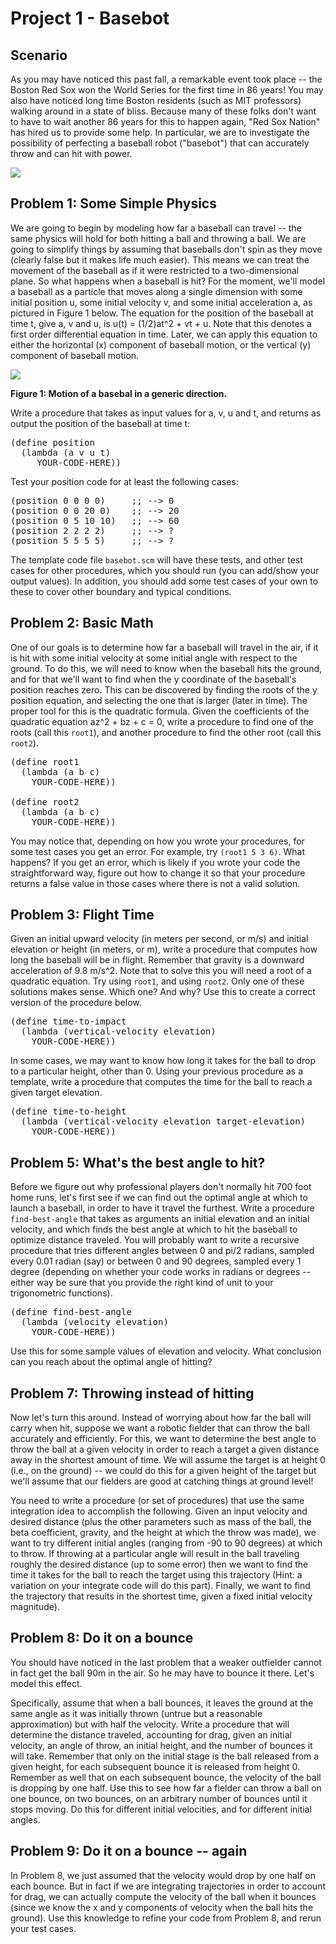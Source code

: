 Project 1 - Basebot
=================== 

Scenario
--------

As you may have noticed this past fall, a remarkable event took place -- the Boston Red Sox won the World Series for the first time in 86 years! You may also have noticed long time Boston residents (such as MIT professors) walking around in a state of bliss. Because many of these folks don't want to have to wait another 86 years for this to happen again, "Red Sox Nation" has hired us to provide some help. In particular, we are to investigate the possibility of perfecting a baseball robot ("basebot") that can accurately throw and can hit with power.

[![](http://farm7.static.flickr.com/6017/5979059285_d5c095a417.jpg)](http://farm7.static.flickr.com/6017/5979059285_d5c095a417.jpg)

Problem 1: Some Simple Physics
------------------------------ 

We are going to begin by modeling how far a baseball can travel -- the same physics will hold for both hitting a ball and throwing a ball. We are going to simplify things by assuming that baseballs don't spin as they move (clearly false but it makes life much easier). This means we can treat the movement of the baseball as if it were restricted to a two-dimensional plane. So what happens when a baseball is hit? For the moment, we'll model a baseball as a particle that moves along a single dimension with some initial position u, some initial velocity v, and some initial acceleration a, as pictured in Figure 1 below. The equation for the position of the baseball at time t, give a, v and u, is u(t) = (1/2)at^2 + vt + u. Note that this denotes a first order differential equation in time. Later, we can apply this equation to either the horizontal (x) component of baseball motion, or the vertical (y) component of baseball motion.

[![](http://farm7.static.flickr.com/6008/5979646984_b53b5c859c.jpg)](http://farm7.static.flickr.com/6008/5979646984_b53b5c859c.jpg)

<strong>Figure 1: Motion of a basebal in a generic direction.</strong>

Write a procedure that takes as input values for a, v, u and t, and returns as output the position of the baseball at time t:

<pre>
(define position 
  (lambda (a v u t)
     YOUR-CODE-HERE))
</pre>

Test your position code for at least the following cases:

<pre>
(position 0 0 0 0)     ;; --> 0
(position 0 0 20 0)    ;; --> 20
(position 0 5 10 10)   ;; --> 60
(position 2 2 2 2)     ;; --> ?
(position 5 5 5 5)     ;; --> ?
</pre>

The template code file `basebot.scm` will have these tests, and other test cases for other procedures, which you should run (you can add/show your output values). In addition, you should add some test cases of your own to these to cover other boundary and typical conditions.

Problem 2: Basic Math
--------------------- 

One of our goals is to determine how far a baseball will travel in the air, if it is hit with some initial velocity at some initial angle with respect to the ground. To do this, we will need to know when the baseball hits the ground, and for that we'll want to find when the y coordinate of the baseball's position reaches zero. This can be discovered by finding the roots of the y position equation, and selecting the one that is larger (later in time). The proper tool for this is the quadratic formula. Given the coefficients of the quadratic equation az^2 + bz + c = 0, write a procedure to find one of the roots (call this `root1`), and another procedure to find the other root (call this `root2`).

<pre>
(define root1
  (lambda (a b c)
    YOUR-CODE-HERE))

(define root2
  (lambda (a b c)
    YOUR-CODE-HERE))
</pre>

You may notice that, depending on how you wrote your procedures, for some test cases you get an error. For example, try `(root1 5 3 6)`. What happens? If you get an error, which is likely if you wrote your code the straightforward way, figure out how to change it so that your procedure returns a false value in those cases where there is not a valid solution.

Problem 3: Flight Time
---------------------- 

Given an initial upward velocity (in meters per second, or m/s) and initial elevation or height (in meters, or m), write a procedure that computes how long the baseball will be in flight. Remember that gravity is a downward acceleration of 9.8 m/s^2. Note that to solve this you will need a root of a quadratic equation. Try using `root1`, and using `root2`. Only one of these solutions makes sense. Which one? And why? Use this to create a correct version of the procedure below.

<pre>
(define time-to-impact
  (lambda (vertical-velocity elevation)
    YOUR-CODE-HERE))
</pre>

In some cases, we may want to know how long it takes for the ball to drop to a particular height, other than 0. Using your previous procedure as a template, write a procedure that computes the time for the ball to reach a given target elevation.

<pre>
(define time-to-height
  (lambda (vertical-velocity elevation target-elevation)
    YOUR-CODE-HERE))
</pre>

Problem 5: What's the best angle to hit?
---------------------------------------- 

Before we figure out why professional players don't normally hit 700 foot home runs, let's first see if we can find out the optimal angle at which to launch a baseball, in order to have it travel the furthest. Write a procedure `find-best-angle` that takes as arguments an initial elevation and an initial velocity, and which finds the best angle at which to hit the baseball to optimize distance traveled. You will probably want to write a recursive procedure that tries different angles between 0 and pi/2 radians, sampled every 0.01 radian (say) or between 0 and 90 degrees, sampled every 1 degree (depending on whether your code works in radians or degrees -- either way be sure that you provide the right kind of unit to your trigonometric functions).

<pre>
(define find-best-angle 
  (lambda (velocity elevation)
    YOUR-CODE-HERE))
</pre>

Use this for some sample values of elevation and velocity. What conclusion can you reach about the optimal angle of hitting?

Problem 7: Throwing instead of hitting
-------------------------------------- 

Now let's turn this around. Instead of worrying about how far the ball will carry when hit, suppose we want a robotic fielder that can throw the ball accurately and efficiently. For this, we want to determine the best angle to throw the ball at a given velocity in order to reach a target a given distance away in the shortest amount of time. We will assume the target is at height 0 (i.e., on the ground) -- we could do this for a given height of the target but we'll assume that our fielders are good at catching things at ground level!

You need to write a procedure (or set of procedures) that use the same integration idea to accomplish the following. Given an input velocity and desired distance (plus the other parameters such as mass of the ball, the beta coefficient, gravity, and the height at which the throw was made), we want to try different initial angles (ranging from -90 to 90 degrees) at which to throw. If throwing at a particular angle will result in the ball traveling roughly the desired distance (up to some error) then we want to find the time it takes for the ball to reach the target using this trajectory (Hint: a variation on your integrate code will do this part). Finally, we want to find the trajectory that results in the shortest time, given a fixed initial velocity magnitude).

Problem 8: Do it on a bounce
---------------------------- 

You should have noticed in the last problem that a weaker outfielder cannot in fact get the ball 90m in the air. So he may have to bounce it there. Let's model this effect.

Specifically, assume that when a ball bounces, it leaves the ground at the same angle as it was initially thrown (untrue but a reasonable approximation) but with half the velocity. Write a procedure that will determine the distance traveled, accounting for drag, given an initial velocity, an angle of throw, an initial height, and the number of bounces it will take. Remember that only on the initial stage is the ball released from a given height, for each subsequent bounce it is released from height 0. Remember as well that on each subsequent bounce, the velocity of the ball is dropping by one half. Use this to see how far a fielder can throw a ball on one bounce, on two bounces, on an arbitrary number of bounces until it stops moving. Do this for different initial velocities, and for different initial angles.

Problem 9: Do it on a bounce -- again
------------------------------------- 

In Problem 8, we just assumed that the velocity would drop by one half on each bounce. But in fact if we are integrating trajectories in order to account for drag, we can actually compute the velocity of the ball when it bounces (since we know the x and y components of velocity when the ball hits the ground). Use this knowledge to refine your code from Problem 8, and rerun your test cases.